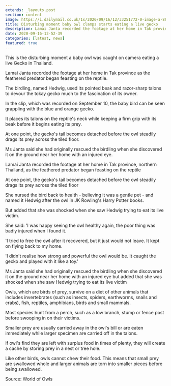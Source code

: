 ```yaml
---
extends: _layouts.post
section: content
image: https://i.dailymail.co.uk/1s/2020/09/16/12/33251772-0-image-a-88_1600256931574.jpg 
title: Disturbing moment baby owl clamps starts eating a live gecko 
description: Lamai Janta recorded the footage at her home in Tak province, northern Thailand, as the feathered predator began feasting on the reptile. 
date: 2020-09-16-12-52-39 
categories: [latest, news] 
featured: true 
--- 
```

This is the disturbing moment a baby owl was caught on camera eating a live Gecko in Thailand.

Lamai Janta recorded the footage at her home in Tak province as the feathered predator began feasting on the reptile.  

The birdling, named Hedwig, used its pointed beak and razor-sharp talons to devour the tokay gecko much to the fascination of its owner.     

In the clip, which was recorded on September 10, the baby bird can be seen grappling with the blue and orange gecko.

It places its talons on the reptile's neck while keeping a firm grip with its beak before it begins eating its prey.  

At one point, the gecko's tail becomes detached before the owl steadily drags its prey across the tiled floor. 

Ms Janta said she had originally rescued the birdling when she discovered it on the ground near her home with an injured eye. 

Lamai Janta recorded the footage at her home in Tak province, northern Thailand, as the feathered predator began feasting on the reptile

At one point, the gecko's tail becomes detached before the owl steadily drags its prey across the tiled floor

She nursed the bird back to health - believing it was a gentle pet - and named it Hedwig after the owl in JK Rowling's Harry Potter books.

But added that she was shocked when she saw Hedwig trying to eat its live victim. 

She said: 'I was happy seeing the owl healthy again, the poor thing was badly injured when I found it.

'I tried to free the owl after it recovered, but it just would not leave. It kept on flying back to my home.

'I didn't realise how strong and powerful the owl would be. It caught the gecko and played with it like a toy.' 

Ms Janta said she had originally rescued the birdling when she discovered it on the ground near her home with an injured eye but added that she was shocked when she saw Hedwig trying to eat its live victim

Owls, which are birds of prey, survive on a diet of other animals that includes invertebrates (such as insects, spiders, earthworms, snails and crabs), fish, reptiles, amphibians, birds and small mammals. 

Most species hunt from a perch, such as a low branch, stump or fence post before swooping in on their victims.  

Smaller prey are usually carried away in the owl's bill or are eaten immediately while larger specimen are carried off in the talons.

If owl's find they are left with surplus food in times of plenty, they will create a cache by storing prey in a nest or tree hole. 

Like other birds, owls cannot chew their food. This means that small prey are swallowed whole and larger animals are torn into smaller pieces before being swallowed.

Source: World of Owls 

